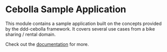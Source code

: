 # Cebolla Sample Application

This module contains a sample application built on the concepts provided by the ddd-cebolla framework. It covers several
use cases from a bike sharing / rental domain.

Check out the [documentation](etc/docs/00-index.adoc) for more.
